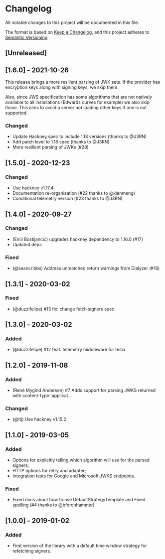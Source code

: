 # Changelog

All notable changes to this project will be documented in this file.

The format is based on [Keep a Changelog](https://keepachangelog.com/en/1.0.0/),
and this project adheres to [Semantic Versioning](https://semver.org/spec/v2.0.0.html).

## [Unreleased]

## [1.6.0] - 2021-10-26

This release brings a more resilient parsing of JWK sets. If the provider has encryption keys along with signing keys, we skip them.

Also, since JWS specification has some algorithms that are not natively available to all installations (Edwards curves for example) we also skip those. This aims to avoid a server not loading other keys if one is not supported.

### Changed

- Update Hackney spec to include 1.18 versions (thanks to @J3RN)
- Add patch level to 1.18 spec (thanks to @J3RN)
- More resilient parsing of JWKs (#28)

## [1.5.0] - 2020-12-23

### Changed

- Use hackney v1.17.4
- Documentation re-organization (#22 thanks to @kianmeng)
- Conditional telemetry version (#23 thanks to @J3RN)

## [1.4.0] - 2020-09-27

### Changed

- (Emil Bostijancic) upgrades hackney dependency to 1.16.0 (#17)
- Updated deps

### Fixed

- (@seancribbs) Address unmatched return warnings from Dialyzer (#16)

## [1.3.1] - 2020-03-02

### Fixed

- (@duzzifelipe) #13 fix: change fetch signers spec

## [1.3.0] - 2020-03-02

### Added

- (@duzzifelipe) #12 feat: telemetry middleware for tesla

## [1.2.0] - 2019-11-08

### Added

- (René Mygind Andersen) #7 Adds support for parsing JWKS returned with content-type 'applicat…

### Changed

- (@ltj) Use hackney v1.15.2

## [1.1.0] - 2019-03-05

### Added

- Options for explicitly telling which algorithm will use for the parsed signers;
- HTTP options for retry and adapter;
- Integration tests for Google and Microsoft JWKS endpoints.

### Fixed

- Fixed docs about how to use DefaultStrategyTemplate and Fixed spelling (#4 thanks to @bforchhammer)

## [1.0.0] - 2019-01-02

### Added

- First version of the library with a default time window strategy for refetching signers.

